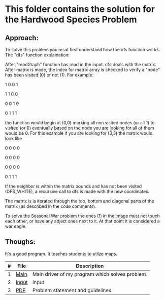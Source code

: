 # This folder contains the solution for the Hardwood Species Problem
## Approach:
To solve this problem you msut first understand how the dfs function works. 
The "dfs" function explaination:

After "readGraph" function has read in the input. dfs deals with the matrix. 
After matrix is made, the index for matrix array is checked to verify a "node" has been visited (0) or not (1). 
For example:

1 0 0 1

1 1 0 0

0 0 1 0

0 1 1 1

the function would begin at (0,0) marking all non visited nodes (or all 1) to visited (or 0)
eventually based on the node you are looking for all of them would be 0. For this example if you are looking for 
(3,3) the matrix would look like 

0 0 0 0

0 0 0 0

0 0 0 0

0 1 1 1

If the neighbor is within the matrix bounds and has not been visited (DFS_WHITE), a recursive call to dfs is made with the new coordinates.

The matrix is is iterated through the top, bottom and diagonal parts of the matrix (as described in the code comments).

To solve the Seasonal War problem the ones (1) in the image must not touch each other, or have any adject ones next to it. At that point it is considered a war eagle. 
## Thoughs:
It's a good program. It teaches students to utilze maps. 

|   #   | File |  Description |
| :---: | ----------- | ---------------------- |
|  1 | [Main](https://github.com/azizzmills/Programming-Techniques/blob/2143-OOP-Mills/A06/code) | Main driver of my program which solves problem. |
|  2 | [Input](https://github.com/azizzmills/Programming-Techniques/blob/2143-OOP-Mills/A06/input) | Input |
|  3 | [PDF](https://github.com/azizzmills/Programming-Techniques/blob/2143-OOP-Mills/A06/p10226.pdf) | Problem statement and guidelines  |



